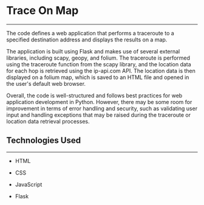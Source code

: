 <h1>Trace On Map</h1>
<hr><p>The code defines a web application that performs a traceroute to a specified destination address and displays the results on a map. 

The application is built using Flask and makes use of several external libraries, including scapy, geopy, and folium. The traceroute is performed using the traceroute function from the scapy library, and the location data for each hop is retrieved using the ip-api.com API. The location data is then displayed on a folium map, which is saved to an HTML file and opened in the user's default web browser. 

Overall, the code is well-structured and follows best practices for web application development in Python. However, there may be some room for improvement in terms of error handling and security, such as validating user input and handling exceptions that may be raised during the traceroute or location data retrieval processes.</p><h2>Technologies Used</h2>
<hr><ul>
<li>HTML</li>
</ul><ul>
<li>CSS</li>
</ul><ul>
<li>JavaScript</li>
</ul><ul>
<li>Flask</li>
</ul>
